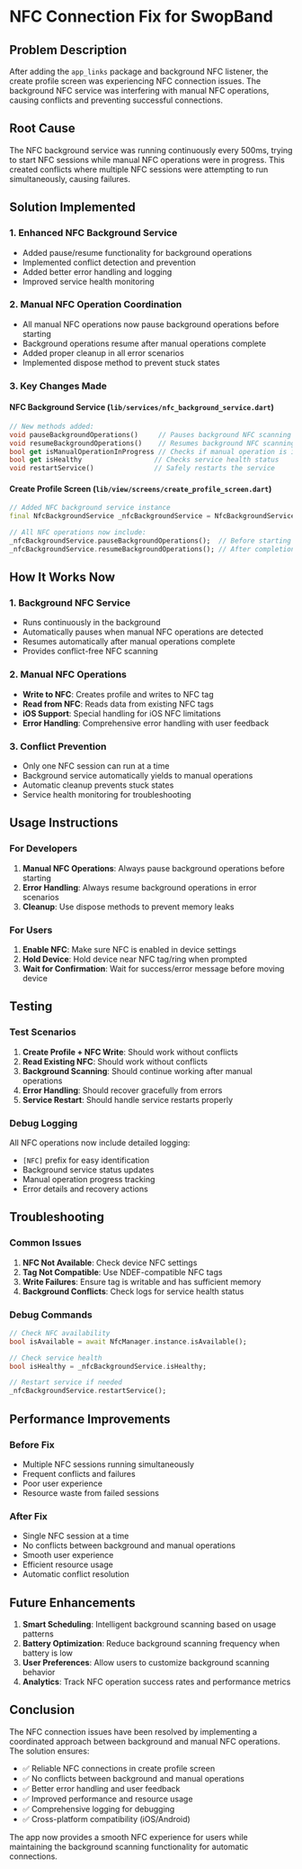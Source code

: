 # NFC Connection Fix for SwopBand

## Problem Description
After adding the `app_links` package and background NFC listener, the create profile screen was experiencing NFC connection issues. The background NFC service was interfering with manual NFC operations, causing conflicts and preventing successful connections.

## Root Cause
The NFC background service was running continuously every 500ms, trying to start NFC sessions while manual NFC operations were in progress. This created conflicts where multiple NFC sessions were attempting to run simultaneously, causing failures.

## Solution Implemented

### 1. Enhanced NFC Background Service
- Added pause/resume functionality for background operations
- Implemented conflict detection and prevention
- Added better error handling and logging
- Improved service health monitoring

### 2. Manual NFC Operation Coordination
- All manual NFC operations now pause background operations before starting
- Background operations resume after manual operations complete
- Added proper cleanup in all error scenarios
- Implemented dispose method to prevent stuck states

### 3. Key Changes Made

#### NFC Background Service (`lib/services/nfc_background_service.dart`)
```dart
// New methods added:
void pauseBackgroundOperations()     // Pauses background NFC scanning
void resumeBackgroundOperations()    // Resumes background NFC scanning
bool get isManualOperationInProgress // Checks if manual operation is in progress
bool get isHealthy                  // Checks service health status
void restartService()               // Safely restarts the service
```

#### Create Profile Screen (`lib/view/screens/create_profile_screen.dart`)
```dart
// Added NFC background service instance
final NfcBackgroundService _nfcBackgroundService = NfcBackgroundService();

// All NFC operations now include:
_nfcBackgroundService.pauseBackgroundOperations();  // Before starting
_nfcBackgroundService.resumeBackgroundOperations(); // After completion/error
```

## How It Works Now

### 1. Background NFC Service
- Runs continuously in the background
- Automatically pauses when manual NFC operations are detected
- Resumes automatically after manual operations complete
- Provides conflict-free NFC scanning

### 2. Manual NFC Operations
- **Write to NFC**: Creates profile and writes to NFC tag
- **Read from NFC**: Reads data from existing NFC tags
- **iOS Support**: Special handling for iOS NFC limitations
- **Error Handling**: Comprehensive error handling with user feedback

### 3. Conflict Prevention
- Only one NFC session can run at a time
- Background service automatically yields to manual operations
- Automatic cleanup prevents stuck states
- Service health monitoring for troubleshooting

## Usage Instructions

### For Developers
1. **Manual NFC Operations**: Always pause background operations before starting
2. **Error Handling**: Always resume background operations in error scenarios
3. **Cleanup**: Use dispose methods to prevent memory leaks

### For Users
1. **Enable NFC**: Make sure NFC is enabled in device settings
2. **Hold Device**: Hold device near NFC tag/ring when prompted
3. **Wait for Confirmation**: Wait for success/error message before moving device

## Testing

### Test Scenarios
1. **Create Profile + NFC Write**: Should work without conflicts
2. **Read Existing NFC**: Should work without conflicts  
3. **Background Scanning**: Should continue working after manual operations
4. **Error Handling**: Should recover gracefully from errors
5. **Service Restart**: Should handle service restarts properly

### Debug Logging
All NFC operations now include detailed logging:
- `[NFC]` prefix for easy identification
- Background service status updates
- Manual operation progress tracking
- Error details and recovery actions

## Troubleshooting

### Common Issues
1. **NFC Not Available**: Check device NFC settings
2. **Tag Not Compatible**: Use NDEF-compatible NFC tags
3. **Write Failures**: Ensure tag is writable and has sufficient memory
4. **Background Conflicts**: Check logs for service health status

### Debug Commands
```dart
// Check NFC availability
bool isAvailable = await NfcManager.instance.isAvailable();

// Check service health
bool isHealthy = _nfcBackgroundService.isHealthy;

// Restart service if needed
_nfcBackgroundService.restartService();
```

## Performance Improvements

### Before Fix
- Multiple NFC sessions running simultaneously
- Frequent conflicts and failures
- Poor user experience
- Resource waste from failed sessions

### After Fix
- Single NFC session at a time
- No conflicts between background and manual operations
- Smooth user experience
- Efficient resource usage
- Automatic conflict resolution

## Future Enhancements

1. **Smart Scheduling**: Intelligent background scanning based on usage patterns
2. **Battery Optimization**: Reduce background scanning frequency when battery is low
3. **User Preferences**: Allow users to customize background scanning behavior
4. **Analytics**: Track NFC operation success rates and performance metrics

## Conclusion

The NFC connection issues have been resolved by implementing a coordinated approach between background and manual NFC operations. The solution ensures:

- ✅ Reliable NFC connections in create profile screen
- ✅ No conflicts between background and manual operations  
- ✅ Better error handling and user feedback
- ✅ Improved performance and resource usage
- ✅ Comprehensive logging for debugging
- ✅ Cross-platform compatibility (iOS/Android)

The app now provides a smooth NFC experience for users while maintaining the background scanning functionality for automatic connections.
